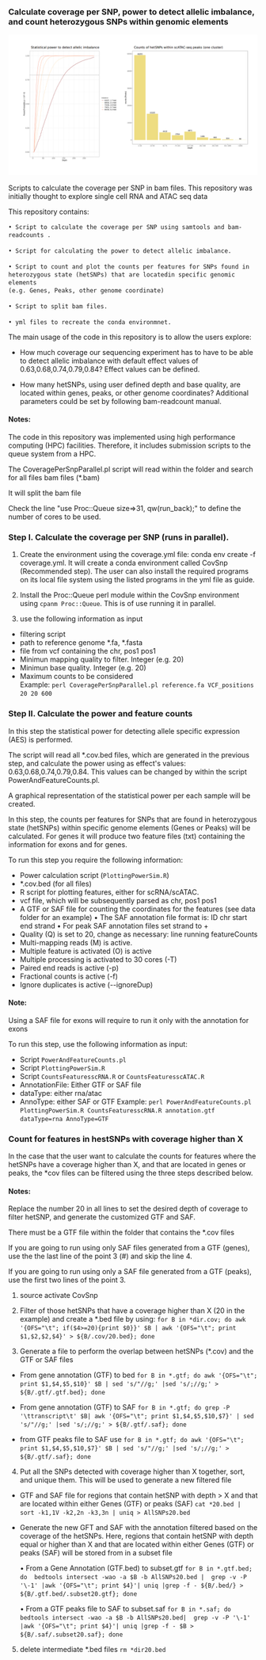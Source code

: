 
### Calculate coverage per SNP, power to detect allelic imbalance, and count heterozygous SNPs within genomic elements

![](images/PowerAndFeatureCounts_peaks_hetSNPs.png)


Scripts to calculate the coverage per SNP in bam files. This repository was initially thought to explore single cell RNA and ATAC seq data

This repository contains:

    • Script to calculate the coverage per SNP using samtools and bam-readcounts .

    • Script for calculating the power to detect allelic imbalance.

    • Script to count and plot the counts per features for SNPs found in
    heterozygous state (hetSNPs) that are locatedin specific genomic elements
    (e.g. Genes, Peaks, other genome coordinate)

    • Script to split bam files.

    • yml files to recreate the conda environmnet.


The main usage of the code in this repository is to allow the users explore:
- How much coverage our sequencing experiment has to have to be able to detect allelic imbalance with
default effect values of 0.63,0.68,0.74,0.79,0.84? Effect values can be defined.

- How many hetSNPs, using user defined depth and base quality, are located within genes, peaks, or other genome coordinates?
Additional parameters could be set by following bam-readcount manual.

#### Notes:
The code in this repository was implemented using high performance computing (HPC) facilities. Therefore, it includes
submission scripts to the queue system from a HPC.

The CoveragePerSnpParallel.pl script will read within the folder and search for all files bam files (*.bam)

It will split the bam file    

Check the line "use Proc::Queue size=>31, qw(run_back);" to define the number of cores to be used.


### Step I. Calculate the coverage per SNP (runs in parallel).

1. Create the environment using the coverage.yml file: conda env create -f coverage.yml. It will create a conda environment called CovSnp (Recommended step). The user can also install the required programs on its local file system using the listed programs in the yml file as guide.

2. Install the Proc::Queue perl module within the CovSnp environment using `cpanm Proc::Queue`.
This is of use running it in parallel.

3. use the following information as input
  - filtering script
  - path to reference genome *.fa, *.fasta
  - file from vcf containing the chr, pos1 pos1
  - Minimun mapping quality to filter. Integer (e.g. 20)
  - Minimun  base quality. Integer (e.g. 20)
  - Maximum counts to be considered  
  Example:  `perl CoveragePerSnpParallel.pl reference.fa VCF_positions 20 20 600`


### Step II. Calculate the power and feature counts
In this step the statistical power for detecting allele specific expression (AES) is performed.

The script will read all *.cov.bed files, which are generated in the previous step, and calculate the power using as effect's values: 0.63,0.68,0.74,0.79,0.84. This values can be changed by within the script PowerAndFeatureCounts.pl.

A graphical representation of the statistical power per each sample will be created.

In this step, the counts per features for SNPs that are found in heterozygous state (hetSNPs) within specific genome elements (Genes or Peaks) will be calculated. For genes it will produce two feature files (txt) containing the information for exons and for genes.

To run this step you require the following information:
  - Power calculation script  (`PlottingPowerSim.R`)
  - *.cov.bed (for all files)
  - R script for plotting features, either for scRNA/scATAC.
  - vcf file, which will be subsequently parsed as chr, pos1 pos1
  - A GTF or SAF file for counting the coordinates for the features (see data folder for an example)
    • The SAF annotation file format is: ID 	chr 	start 	end 	strand
    • For peak SAF annotation files set strand to +
  - Quality (Q) is set to 20, change as necessary: line running featureCounts
  - Multi-mapping reads (M) is active.
  - Multiple feature is activated (O) is active
  - Multiple processing is activated to 30 cores (-T)
  - Paired end reads is active (-p)
  - Fractional counts is active (-f)
  - Ignore duplicates is active (--ignoreDup)

#### Note:
Using a SAF file for exons will require to run it only with the annotation for exons

To run this step, use the following information as input:
  - Script `PowerAndFeatureCounts.pl`
  - Script `PlottingPowerSim.R`
  - Script `CountsFeaturesscRNA.R` or `CountsFeaturesscATAC.R`
  - AnnotationFile: Either GTF or SAF file
  - dataType: either rna/atac
  - AnnoType: either SAF or GTF
  Example: `perl PowerAndFeatureCounts.pl PlottingPowerSim.R CountsFeaturesscRNA.R annotation.gtf dataType=rna AnnoType=GTF`


### Count for features in hestSNPs with coverage higher than X
In the case that the user want to calculate the counts for features where the hetSNPs have a coverage higher than X, and that are located in genes or peaks, the *cov files can be filtered using the three steps described below.

#### Notes:
Replace the number 20 in all lines to set the desired depth of coverage to filter hetSNP, and generate the customized GTF and SAF.

There must be a GTF file within the folder that contains the *.cov files

If you are going to run using only SAF files generated from a GTF (genes), use the the last line of the point 3 (#) and skip the line 4.  

If you are going to run using only a SAF file generated from a GTF (peaks), use the first two lines of the point 3.


1. source activate CovSnp

2. Filter of those hetSNPs that have a coverage higher than X (20 in the example) and create a *.bed file by using:
`for B in *dir.cov; do awk '{OFS="\t"; if($4>=20){print $0}}' $B | awk '{OFS="\t"; print $1,$2,$2,$4}' > ${B/.cov/20.bed}; done`

3. Generate a file to perform the overlap between hetSNPs (*.cov) and the GTF or SAF files

  - From gene annotation (GTF) to bed
  `for B in *.gtf; do awk '{OFS="\t"; print $1,$4,$5,$10}' $B | sed 's/"//g;' |sed 's/;//g;' > ${B/.gtf/.gtf.bed}; done`

  - From gene annotation (GTF) to SAF
  `for B in *.gtf; do grep -P '\ttranscript\t' $B| awk '{OFS="\t"; print $1,$4,$5,$10,$7}' | sed 's/"//g;' |sed 's/;//g;' > ${B/.gtf/.saf}; done`

  - from GTF peaks file to SAF use
  `for B in *.gtf; do awk '{OFS="\t"; print $1,$4,$5,$10,$7}' $B | sed 's/"//g;' |sed 's/;//g;' > ${B/.gtf/.saf}; done`

4. Put all the SNPs detected with coverage higher than X together, sort, and unique them. This will be used to generate a new filtered file

  - GTF and SAF file for  regions that contain hetSNP with depth > X and that are located within either Genes (GTF) or peaks (SAF)
  `cat *20.bed | sort -k1,1V -k2,2n -k3,3n | uniq > AllSNPs20.bed`

  - Generate the new  GFT and SAF with the annotation filtered based on the coverage of the hetSNPs. Here, regions that contain hetSNP with depth equal or higher than X and that are located within either Genes (GTF) or peaks (SAF) will be stored from in a subset file

    • From a Gene Annotation (GTF.bed) to subset.gtf
    `for B in *.gtf.bed; do  bedtools intersect -wao -a $B -b AllSNPs20.bed |  grep -v -P '\-1' |awk '{OFS="\t"; print $4}'| uniq |grep -f - ${B/.bed/} > ${B/.gtf.bed/.subset20.gtf}; done`

  	• From a GTF peaks file to SAF to subset.saf
    `for B in *.saf; do  bedtools intersect -wao -a $B -b AllSNPs20.bed|  grep -v -P '\-1' |awk '{OFS="\t"; print $4}'| uniq |grep -f - $B > ${B/.saf/.subset20.saf}; done`

5. delete intermediate *.bed files
  `rm *dir20.bed`
